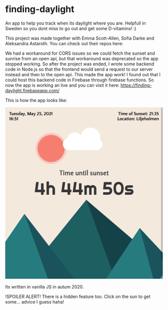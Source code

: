 # finding-daylight
An app to help you track when its daylight where you are. Helpfull in Sweden so you dont miss to go out and get some D-vitamins! :)

This project was made together with Emma Scott-Allen, Sofia Darke and Aleksandra Astaroth. You can check out their repos here:

We had a workaround for CORS issues so we could fetch the sunset and sunrise from an open api, but that workaround was deprecated so the app stopped working.
So after the project was ended, I wrote some backend code in Node.js so that the frontend would send a request to our server instead and then to the open api. This made the app work!
I found out that I could host this backend code in Firebase through firebase functions. So now the app is working an live and you can visit it here:
https://finding-daylight.firebaseapp.com/

This is how the app looks like:

![Pic of how it looks like](./public/images/picOfFindingDaylight.png)

Its written in vanilla JS in autum 2020.

!SPOILER ALERT!
There is a hidden feature too. Click on the sun to get some... advice I guess haha!
